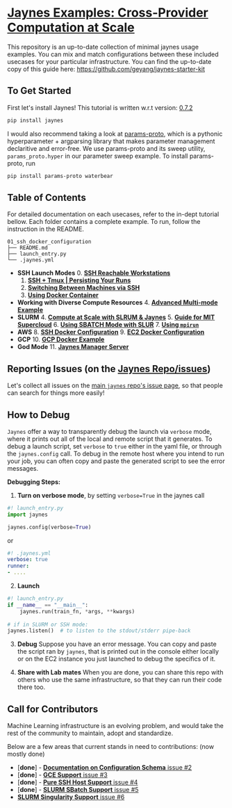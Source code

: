 # [Jaynes Examples: Cross-Provider Computation at Scale](https://github.com/geyang/jaynes-starter-kit)

This repository is an up-to-date collection of minimal jaynes usage examples. You can mix and match configurations between these included usecases for your particular infrastructure. You can find the up-to-date copy of this guide here: https://github.com/geyang/jaynes-starter-kit

## To Get Started

First let's install Jaynes! This tutorial is written w.r.t version: [0.7.2](https://github.com/geyang/jaynes/releases/tag/0.7.2)

```bash
pip install jaynes
```

I would also recommend taking a look at [params-proto](https://github.com/geyang/params_proto), which is a pythonic  hyperparameter + argparsing library that makes parameter management declaritive and error-free. We use params-proto and its sweep utility, `params_proto.hyper` in our parameter sweep example. To install params-proto, run

```bash
pip install params-proto waterbear
```

## Table of Contents

For detailed documentation on each usecases, refer to the in-dept tutorial bellow. Each folder contains a complete example. To run, follow the instruction in the README.

```
01_ssh_docker_configuration
├── README.md
├── launch_entry.py
└── .jaynes.yml
```

- **SSH Launch Modes**
    0. [**SSH Reachable Workstations**](00_ssh_reachable_machine/README.md)
    1. [**SSH + Tmux | Persisting Your Runs**](00_ssh_tmux_reachable_machine/README.md)
    2. [**Switching Between Machines via SSH**](03_multiple_ssh_reacheable_machines/README.md)
    3. [**Using Docker Container**](01_ssh_docker_configuration/README.md)
- **Working with Diverse Compute Resources**
    4. [**Advanced Multi-mode Example**](05_muti-mode_advanced_config/README.md)
- **SLURM**
    4. [**Compute at Scale with SLRUM & Jaynes**](04_slurm_configuration/README.md)
    5. [**Guide for MIT Supercloud**](07_supercloud_setup/README.md)
    6. [**Using SBATCH Mode with SLUR**](09_sbatch_mode/README.md)
    7. [**Using `mpirun`**](08_using_mpirun/README.md)
- **AWS**
    8. [**SSH Docker Configuration**](01_ssh_docker_configuration/README.md)
    9. [**EC2 Docker Configuration**](02_ec2_docker_guide/README.md)
- **GCP**
    10. [**GCP Docker Example**](10_gcp_docker_example/README.md)
- **God Mode**
    11. [**Jaynes Manager Server**](06_jaynes_manager/README.md)


## Reporting Issues (on the [Jaynes Repo/issues](https://github.com/geyang/jaynes/issues))

Let's collect all issues on the [main `jaynes` repo's issue page](https://github.com/geyang/jaynes/issues), so that
people can search for things more easily!

## How to Debug

`Jaynes` offer a way to transparently debug the launch via `verbose` mode, where it prints out all of the local and remote script that it generates. To debug a launch script, set `verbose` to `true` either in the yaml file, or through the `jaynes.config` call. To debug in the remote host where you intend to run your job, you can often copy and paste the generated script
to see the error messages.

**Debugging Steps:**

1. **Turn on verbose mode**, by setting `verbose=True` in the jaynes call

  ```python
  #! launch_entry.py
  import jaynes
  
  jaynes.config(verbose=True)
  ```

  or 

  ```yaml
  #! .jaynes.yml
  verbose: true
  runner:
  - ....
  ```

2. **Launch**

  ```python
  #! launch_entry.py
  if __name__ == "__main__":
      jaynes.run(train_fn, *args, **kwargs)
   
  # if in SLURM or SSH mode:
  jaynes.listen()  # to listen to the stdout/stderr pipe-back
  ```

3. **Debug** Suppose you have an error message. You can copy and paste the script ran
   by `jaynes`, that is printed out in the console either locally or on the EC2 instance
   you just launched to debug the specifics of it.

4. **Share with Lab mates** When you are done, you can share this repo with others
   who use the same infrastructure, so that they can run their code there too.

## Call for Contributors

Machine Learning infrastructure is an evolving problem, and would take
the rest of the community to maintain, adopt and standardize.

Below are a few areas that current stands in need to contributions: (now mostly done)

- [**done**] - [**Documentation on Configuration Schema** issue #2](issues/2)
- [**done**] - [**GCE Support** issue #3](issues/3)
- [**done**] - [**Pure SSH Host Support** issue #4](issues/4)
- [**done**] - [**SLURM SBatch Support** issue #5](issues/5)
- [**SLURM Singularity Support** issue #6](issues/6)


